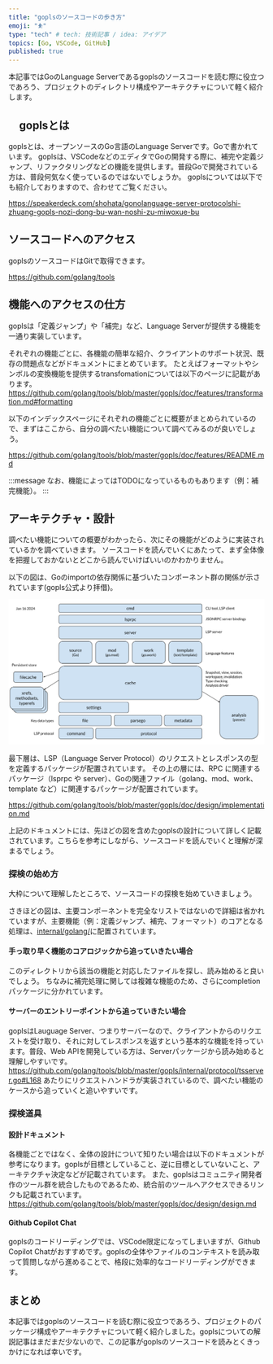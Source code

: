 ```yaml
---
title: "goplsのソースコードの歩き方"
emoji: "⛹️"
type: "tech" # tech: 技術記事 / idea: アイデア
topics: [Go, VSCode, GitHub]
published: true
---
```


本記事ではGoのLanguage Serverであるgoplsのソースコードを読む際に役立つであろう、プロジェクトのディレクトリ構成やアーキテクチャについて軽く紹介します。

## 　goplsとは
goplsとは、オープンソースのGo言語のLanguage Serverです。Goで書かれています。
goplsは、VSCodeなどのエディタでGoの開発する際に、補完や定義ジャンプ、リファクタリングなどの機能を提供します。普段Goで開発されている方は、普段何気なく使っているのではないでしょうか。
goplsについては以下でも紹介しておりますので、合わせてご覧ください。

https://speakerdeck.com/shohata/gonolanguage-server-protocolshi-zhuang-gopls-nozi-dong-bu-wan-noshi-zu-miwoxue-bu

## ソースコードへのアクセス
goplsのソースコードはGitで取得できます。

https://github.com/golang/tools


## 機能へのアクセスの仕方
goplsは「定義ジャンプ」や「補完」など、Language Serverが提供する機能を一通り実装しています。

それぞれの機能ごとに、各機能の簡単な紹介、クライアントのサポート状況、既存の問題点などがドキュメントにまとめています。
たとえばフォーマットやシンボルの変換機能を提供するtransfomationについては以下のページに記載があります。
https://github.com/golang/tools/blob/master/gopls/doc/features/transformation.md#formatting

以下のインデックスページにそれぞれの機能ごとに概要がまとめられているので、まずはここから、自分の調べたい機能について調べてみるのが良いでしょう。

https://github.com/golang/tools/blob/master/gopls/doc/features/README.md

:::message
なお、機能によってはTODOになっているものもあります（例：補完機能）。
:::

## アーキテクチャ・設計
調べたい機能についての概要がわかったら、次にその機能がどのように実装されているかを調べていきます。
ソースコードを読んでいくにあたって、まず全体像を把握しておかないとどこから読んでいけばいいのかわかりません。

以下の図は、Goのimportの依存関係に基づいたコンポーネント群の関係が示されています(gopls公式より拝借)。

![img](https://raw.githubusercontent.com/golang/tools/8b51d6644fa2920557841cd6c6e1b21424c8a626/gopls/doc/design/architecture.svg)

最下層は、LSP（Language Server Protocol）のリクエストとレスポンスの型を定義するパッケージが配置されています。
その上の層には、RPC に関連するパッケージ（lsprpc や server）、Goの関連ファイル（golang、mod、work、template など）に関連するパッケージが配置されています。

https://github.com/golang/tools/blob/master/gopls/doc/design/implementation.md

上記のドキュメントには、先ほどの図を含めたgoplsの設計について詳しく記載されています。こちらを参考にしながら、ソースコードを読んでいくと理解が深まるでしょう。

### 探検の始め方
大枠について理解したところで、ソースコードの探検を始めていきましょう。

さきほどの図は、主要コンポーネントを完全なリストではないので詳細は省かれていますが、主要機能（例：定義ジャンプ、補完、フォーマット）のコアとなる処理は、[internal/golang/](https://github.com/golang/tools/tree/master/gopls/internal/golang)に配置されています。
#### 手っ取り早く機能のコアロジックから追っていきたい場合
このディレクトリから該当の機能と対応したファイルを探し、読み始めると良いでしょう。
ちなみに補完処理に関しては複雑な機能のため、さらにcompletionパッケージに分かれています。

#### サーバーのエントリーポイントから追っていきたい場合
goplsはLauguage Server、つまりサーバーなので、クライアントからのリクエストを受け取り、それに対してレスポンスを返すという基本的な機能を持っています。普段、Web APIを開発している方は、Serverパッケージから読み始めると理解しやすいです。
https://github.com/golang/tools/blob/master/gopls/internal/protocol/tsserver.go#L168 あたりにリクエストハンドラが実装されているので、調べたい機能のケースから追っていくと追いやすいです。


### 探検道具
#### 設計ドキュメント
各機能ごとではなく、全体の設計について知りたい場合は以下のドキュメントが参考になります。goplsが目標としていること、逆に目標としていないこと、アーキテクチャ決定などが記載されています。
また、goplsはコミュニティ開発者作のツール群を統合したものであるため、統合前のツールへアクセスできるリンクも記載されています。
https://github.com/golang/tools/blob/master/gopls/doc/design/design.md

#### Github Copilot Chat
goplsのコードリーディングでは、VSCode限定になってしまいますが、Github Copilot Chatがおすすめです。goplsの全体やファイルのコンテキストを読み取って質問しながら進めることで、格段に効率的なコードリーディングができます。

## まとめ
本記事ではgoplsのソースコードを読む際に役立つであろう、プロジェクトのパッケージ構成やアーキテクチャについて軽く紹介しました。goplsについての解説記事はまだまだ少ないので、この記事がgoplsのソースコードを読みとくきっかけになれば幸いです。
